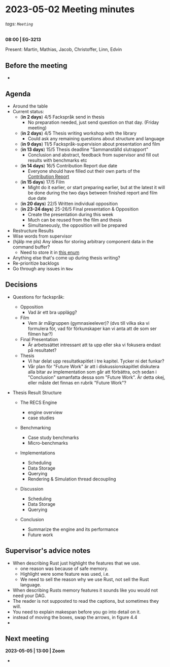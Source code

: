 # 2023-05-02 Meeting minutes
###### tags: `Meeting`
**08:00 | EG-3213**

Present: Martin, Mathias, Jacob, Christoffer, Linn, Edvin

## Before the meeting
* 

## Agenda
* Around the table
* Current status:
  * (**in 2 days**) 4/5 Fackspråk send in thesis
    * No preparation needed, just send question on that day. (Friday meeting)
  * (**in 2 days**) 4/5 Thesis writing workshop with the library
    * Could ask any remaining questions about structure and language
  * (**in 9 days**) 11/5 Fackspråk-supervision about presentation and film
  * (**in 13 days**) 15/5 Thesis deadline "Sammanställd slutrapport"
    * Conclusion and abstract, feedback from supervisor and fill out results with benchmarks etc
  * (**in 14 days**) 16/5 Contribution Report due date
    * Everyone should have filled out their own parts of the [Contribution Report](/L4RI0rM1STaejiVBN2n4CA)
  * (**in 15 days**) 17/5 Film
    * Might do it earlier, or start preparing earlier, but at the latest it will be done during the two days between finished report and film due date
  * (**in 20 days**) 22/5 Written individual opposition
  * (**in 23-24 days**) 25-26/5 Final presentation & Opposition
    * Create the presentation during this week
    * Much can be reused from the film and thesis
    * Simultaneously, the opposition will be prepared
* Restructure Results
* Wise words from supervisor
* (hjälp me pls) Any ideas for storing arbitrary component data in the command buffer?
  * Need to store it in [this enum](https://github.com/martinjonsson01/recs/blob/ca73b6bf4bdbd46b768c084491d5c9716516871c/crates/ecs/src/systems/command_buffers.rs#L61-L66)
* Anything else that's come up during thesis writing?
* Re-prioritize backlogs
* Go through any issues in `New`

## Decisions
* Questions for fackspråk:
  * Opposition
      * Vad är ett bra upplägg?
  * Film
      * Vem är målgruppen (gymnasieelever)? (dvs till vilka ska vi formulera för, vad för förkunskaper kan vi anta att de som ser filmen har?)
  * Final Presentation
    * Är arbetssättet intressant att ta upp eller ska vi fokusera endast på resultatet?
  * Thesis
    * Vi har delat upp resultatkapitlet i tre kapitel. Tycker ni det funkar? 
    * Vår plan för "Future Work" är att i diskussionskapitlet diskutera alla bitar av implementation som går att förbättra, och sedan i "Conclusion" samanfatta dessa som "Future Work". Är detta okej, eller måste det finnas en rubrik "Future Work"?

* Thesis Result Structure
    * The RECS Engine
        - engine overview 
        - case studies

    * Benchmarking
        - Case study benchmarks
        - Micro-benchmarks

    * Implementations
      - Scheduling
      - Data Storage
      - Querying
      - Rendering & Simulation thread decoupling
    
    * Discussion
      - Scheduling
      - Data Storage
      - Querying

    * Conclusion
      * Summarize the engine and its performance
      * Future work

## Supervisor's advice notes
* When describing Rust just highlight the features that we use.
  * one reason was because of safe memory.
  * Highlight were some feature was used, i.e. 
  * We need to sell the reason why we use Rust, not sell the Rust language.
* When describing Rusts memory features it sounds like you would not need your DAG.
* The reader is not supposted to read the captions, but sometimes they will.
* You need to explain makespan before you go into detail on it.
* instead of moving the boxes, swap the arrows, in figure 4.4
* 

## Next meeting

**2023-05-05 | 13:00 | Zoom**

* 